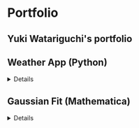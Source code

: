 # Portfolio
## Yuki Watariguchi's portfolio

## Weather App (Python)

<details>
  <summary> Details </summary>
  
This program is a weather app. Tkinter was used for GUI, and weather information was retrived from openweathermap API.

Here is an instruction of how to use this app. 
1. User enters the name of a city.
2. User presses "Look Up City" button.
3. Program gets the weather information and display it on the screen.
4. User can exit the app by pressing "Exit" button.

There is a subprogram, "get_weather.py". 
This program retrive weather information from openweathermap.
The information I retrived was 
- weather condition
- temperature
- humidity
- weather icon
  
Detail information of the API can be seen from this link. (https://openweathermap.org/current)

[Here](Weather_app/weatherapp_image.png) is the image of expected GUI display.

</details>


## Gaussian Fit (Mathematica)
<details>
  <summary> Details </summary>
  
I made this program when I conducted Compton Scattering lab in a class. 
- Import 2 .Spe files(background and actual trial).
- Format the file and perform background subtraction.
- Export the resulted data as .csv file.
- Perform Gaussian fit using ```NonlinearModelFit[]``` function, and show fitting parameter and the resulted graph.

The fitting parameter was then used to make a "energy vs angle" graph and calculate its uncertainty to verify Relativistic model of Compton scattering.
  
The detail of the experiment and the resulted graph can be seen from this link (https://docs.google.com/document/d/1WI4l42ngp_pML02N_3L0Cc4sF8qouW1r3FyLNdvqsJs/edit)

</details>




